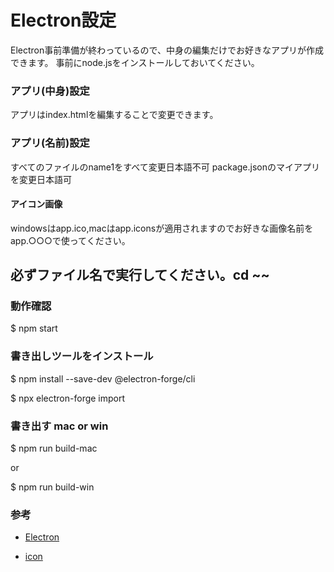 # Electron設定
<a>Electron事前準備が終わっているので、中身の編集だけでお好きなアプリが作成できます。</a>
<a>事前にnode.jsをインストールしておいてください。</a>

### アプリ(中身)設定
アプリはindex.htmlを編集することで変更できます。

### アプリ(名前)設定
<a>すべてのファイルのname1をすべて変更日本語不可</a>
<a>package.jsonのマイアプリを変更日本語可</a>

#### アイコン画像
<a>windowsはapp.ico,macはapp.iconsが適用されますのでお好きな画像名前をapp.○○○で使ってください。</a>

## 必ずファイル名で実行してください。cd ~~

### 動作確認

<a>$ npm start</a>


### 書き出しツールをインストール

<a>$ npm install --save-dev @electron-forge/cli</a>

<a>$ npx electron-forge import</a>


### 書き出す mac or win

<a>$ npm run build-mac</a>

<a>or</a>

<a>$ npm run build-win</a>


### 参考

- [Electron](https://qiita.com/udayaan/items/dfb324bc6cadeb9a8f6f)

- [icon](https://zenn.dev/sprout2000/books/6f6a0bf2fd301c/viewer/13311)
